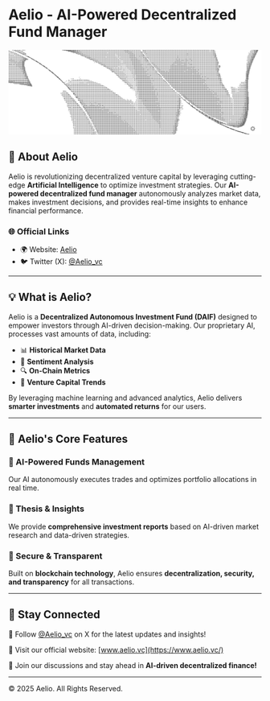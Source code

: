 # Aelio - AI-Powered Decentralized Fund Manager

![Aelio](/profile/header.jpeg)

## 🚀 About Aelio

Aelio is revolutionizing decentralized venture capital by leveraging cutting-edge **Artificial Intelligence** to optimize investment strategies. Our **AI-powered decentralized fund manager** autonomously analyzes market data, makes investment decisions, and provides real-time insights to enhance financial performance.

### 🌐 Official Links
- 🌍 Website: [Aelio](https://www.aelio.vc/)
- 🐦 Twitter (X): [@Aelio_vc](https://x.com/aelio_vc)

---

## 💡 What is Aelio?
Aelio is a **Decentralized Autonomous Investment Fund (DAIF)** designed to empower investors through AI-driven decision-making. Our proprietary AI, processes vast amounts of data, including:
- 📊 **Historical Market Data**
- 🧠 **Sentiment Analysis**
- 🔍 **On-Chain Metrics**
- 🏦 **Venture Capital Trends**

By leveraging machine learning and advanced analytics, Aelio delivers **smarter investments** and **automated returns** for our users.

---

## 🏦 Aelio's Core Features

### 🔹 AI-Powered Funds Management
Our AI autonomously executes trades and optimizes portfolio allocations in real time.

### 🔹 Thesis & Insights
We provide **comprehensive investment reports** based on AI-driven market research and data-driven strategies.

### 🔹 Secure & Transparent
Built on **blockchain technology**, Aelio ensures **decentralization, security, and transparency** for all transactions.

---

## 📢 Stay Connected
📢 Follow [@Aelio_vc](https://x.com/aelio_vc) on X for the latest updates and insights!

🔗 Visit our official website: [www.aelio.vc](https://www.aelio.vc/)

💬 Join our discussions and stay ahead in **AI-driven decentralized finance!**

---

© 2025 Aelio. All Rights Reserved.
